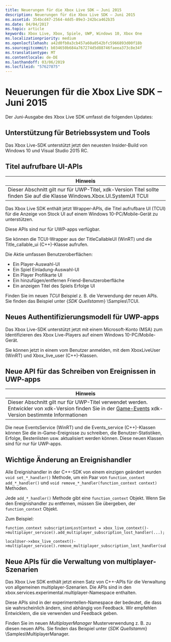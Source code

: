 ```yaml
---
title: Neuerungen für die Xbox Live SDK – Juni 2015
description: Neuerungen für die Xbox Live SDK – Juni 2015
ms.assetid: 354bcd47-2564-4dd5-89e3-242bca462b35
ms.date: 04/04/2017
ms.topic: article
keywords: Xbox Live, Xbox, Spiele, UWP, Windows 10, Xbox One
ms.localizationpriority: medium
ms.openlocfilehash: a42d0fb0a3cb457a60a0542bfc5966893d00f18b
ms.sourcegitcommit: b034650b684a767274d5d88746faeea373c8e34f
ms.translationtype: MT
ms.contentlocale: de-DE
ms.lasthandoff: 03/06/2019
ms.locfileid: "57627875"
---
```

# <a name="whats-new-for-the-xbox-live-sdk---june-2015"></a>Neuerungen für die Xbox Live SDK – Juni 2015

Der Juni-Ausgabe des Xbox Live SDK umfasst die folgenden Updates:

## <a name="os-and-tool-support"></a>Unterstützung für Betriebssystem und Tools ##
Das Xbox Live-SDK unterstützt jetzt den neuesten Insider-Build von Windows 10 und Visual Studio 2015 RC.

## <a name="title-callable-ui-apis"></a>Titel aufrufbare UI-APIs

| Hinweis |
|------|
| Dieser Abschnitt gilt nur für UWP-Titel, xdk-Version Titel sollte finden Sie auf die Klasse Windows.Xbox.UI.SystemUI TCUI  |

Das Xbox Live SDK enthält jetzt Wrapper-APIs, die Titel aufrufbare UI (TCUI) für die Anzeige von Stock UI auf einem Windows 10-PC/Mobile-Gerät zu unterstützen.

Diese APIs sind nur für UWP-apps verfügbar.

Sie können die TCUI-Wrapper aus der TitleCallableUI (WinRT) und die Title_callable_ui (C++)-Klasse aufrufen.

Die Aktie umfassen Benutzeroberflächen:
* Ein Player-Auswahl-UI
* Ein Spiel Einladung-Auswahl-UI
* Ein Player Profilkarte UI
* Ein hinzufügen/entfernen Friend-Benutzeroberfläche
* Ein anzeigen Titel des Spiels Erfolge UI

Finden Sie im neuen *TCUI* Beispiel z. B. die Verwendung der neuen APIs. Sie finden das Beispiel unter {*SDK Quellstamm*} \Samples\TCUI.

## <a name="new-authentication-model-for-uwp-apps"></a>Neues Authentifizierungsmodell für UWP-apps
Das Xbox Live-SDK unterstützt jetzt mit einem Microsoft-Konto (MSA) zum Identifizieren des Xbox Live-Players auf einem Windows 10-PC/Mobile-Gerät.

Sie können jetzt in einem vom Benutzer anmelden, mit dem XboxLiveUser (WinRT) und Xbox_live_user (C++)-Klassen.

## <a name="new-api-for-writing-events-in-uwp-apps"></a>Neue API für das Schreiben von Ereignissen in UWP-apps

| Hinweis |
|------|
| Dieser Abschnitt gilt nur für UWP-Titel verwendet werden.  Entwickler von xdk-Version finden Sie in der [Game-Events](https://developer.microsoft.com/en-us/games/xbox/docs/xboxlive/xbox-live-partners/event-driven-data-platform/game-events) xdk-Version bestimmte Informationen  |

Die neue EventsService (WinRT) und die Events_service (C++)-Klassen können Sie die in-Game-Ereignisse zu schreiben, die Benutzer-Statistiken, Erfolge, Bestenlisten usw. aktualisiert werden können. Diese neuen Klassen sind für nur für UWP-apps.

## <a name="breaking-change-to-event-handlers"></a>Wichtige Änderung an Ereignishandler ##
Alle Ereignishandler in der C++-SDK von einem einzigen geändert wurden `void set_*_handler()` Methode, um ein Paar von `function_context add_*_handler()` und `void remove_*_handler(function_context context)` Methoden.

Jede `add_*_handler()` Methode gibt eine `function_context` Objekt. Wenn Sie den Ereignishandler zu entfernen, müssen Sie übergeben, der `function_context` Objekt.

Zum Beispiel:
```
function_context subscriptionLostContext = xbox_live_context()->multiplayer_service().add_multiplayer_subscription_lost_handler(...);

localUser->xbox_live_context()->multiplayer_service().remove_multiplayer_subscription_lost_handler(subscriptionLostContext);
```

## <a name="new-apis-for-managing-multiplayer-scenarios"></a>Neue APIs für die Verwaltung von multiplayer-Szenarien
Das Xbox Live SDK enthält jetzt einen Satz von C++-APIs für die Verwaltung von allgemeinen multiplayer-Szenarien. Die APIs sind in den xbox.services.experimental.multiplayer-Namespace enthalten.

Diese APIs sind in der experimentellen-Namespace der bedeutet, die dass sie wahrscheinlich ändern, sind abhängig von Feedback.  Wir empfehlen Entwicklern, die sie verwenden und Feedback geben.

Finden Sie im neuen *MultiplayerManager* Musterverwendung z. B. zu diesen neuen APIs. Sie finden das Beispiel unter {*SDK Quellstamm*} \Samples\MultiplayerManager.
